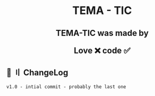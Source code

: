 <h1 align="center">
  TEMA - TIC
</h1>


<h2 align="center">
  TEMA-TIC was made by

Love ❌ code ✅

</h2>



## <a id="changelog"></a>💭 〢 ChangeLog

```diff
v1.0 - intial commit - probably the last one
```
